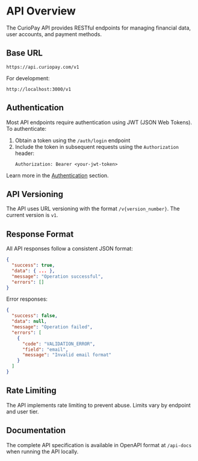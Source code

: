 # API Overview

The CurioPay API provides RESTful endpoints for managing financial data, user accounts, and payment methods.

## Base URL

```
https://api.curiopay.com/v1
```

For development:
```
http://localhost:3000/v1
```

## Authentication

Most API endpoints require authentication using JWT (JSON Web Tokens). To authenticate:

1. Obtain a token using the `/auth/login` endpoint
2. Include the token in subsequent requests using the `Authorization` header:
   ```
   Authorization: Bearer <your-jwt-token>
   ```

Learn more in the [Authentication](auth.md) section.

## API Versioning

The API uses URL versioning with the format `/v{version_number}`. The current version is `v1`.

## Response Format

All API responses follow a consistent JSON format:

```json
{
  "success": true,
  "data": { ... },
  "message": "Operation successful",
  "errors": []
}
```

Error responses:

```json
{
  "success": false,
  "data": null,
  "message": "Operation failed",
  "errors": [
    {
      "code": "VALIDATION_ERROR",
      "field": "email",
      "message": "Invalid email format"
    }
  ]
}
```

## Rate Limiting

The API implements rate limiting to prevent abuse. Limits vary by endpoint and user tier.

## Documentation

The complete API specification is available in OpenAPI format at `/api-docs` when running the API locally. 